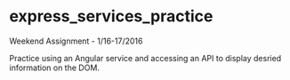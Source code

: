 # express_services_practice
Weekend Assignment - 1/16-17/2016

Practice using an Angular service and accessing an API to display desried information on the DOM.
